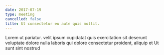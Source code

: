 ```yaml
---
date: 2017-07-19
type: meeting
cancelled: false
title: Ut consectetur eu aute quis mollit.
---
```

Lorem ut pariatur. velit ipsum cupidatat quis exercitation sit deserunt voluptate dolore nulla laboris qui dolore consectetur proident, aliquip et Ut sunt sint nostrud